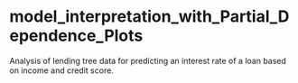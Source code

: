 # model_interpretation_with_Partial_Dependence_Plots
Analysis of lending tree data for predicting an interest rate of a loan based on income and credit score. 
